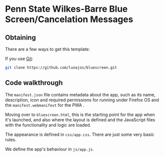 # Penn State Wilkes-Barre Blue Screen/Cancelation Messages


## Obtaining

There are a few ways to get this template:

If you use [Git](http://www.git-scm.com/):


````bash
git clone https://github.com/lunajos/bluescreen.git
````


## Code walkthrough

The `manifest.json`  file contains metadata about the app, such as its name, description, icon and required permissions for running under Firefox OS and the `manifest.webmanifest` for the PWA .

Moving over to `bluescreen.html`, this is the starting point for the app when it's launched, and also where the layout is defined and the JavaScript files with the functionality and logic are loaded.

The appearance is defined in `css/app.css`. There are just some very basic rules.

We define the app's behaviour in `js/app.js`. 
